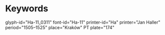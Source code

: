 # Keywords
glyph-id="Ha-11_0311"
font-id="Ha-11"
printer-id="Ha"
printer="Jan Haller"
period="1505–1525"
place="Kraków"
PT plate="174"
